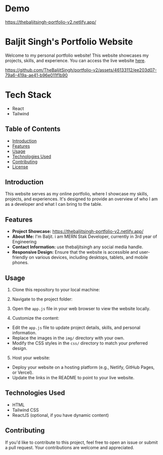 # Demo
https://thebaljitsingh-portfolio-v2.netlify.app/

# Baljit Singh's Portfolio Website

Welcome to my personal portfolio website! This website showcases my projects, skills, and experience. You can access the live website [here](https://thebaljitsingh-portfolio-v2.netlify.app/).

https://github.com/TheBaljitSingh/portfolio-v2/assets/46133112/ee203d07-79a6-419a-ae41-b96e011f1b90

# Tech Stack
- React
- Tailwind

## Table of Contents
- [Introduction](#introduction)
- [Features](#features)
- [Usage](#usage)
- [Technologies Used](#technologies-used)
- [Contributing](#contributing)
- [License](#license)

## Introduction

This website serves as my online portfolio, where I showcase my skills, projects, and experiences. It's designed to provide an overview of who I am as a developer and what I can bring to the table.

## Features

- **Project Showcase:** https://thebaljitsingh-portfolio-v2.netlify.app/
- **About Me:** I'm Baljit. i am MERN Stak Developer, currently in 3rd year of Engineering
- **Contact Information:** use thebaljitsingh any social media handle.
- **Responsive Design:** Ensure that the website is accessible and user-friendly on various devices, including desktops, tablets, and mobile phones.

## Usage

1. Clone this repository to your local machine:
2. Navigate to the project folder:

3. Open the `app.js` file in your web browser to view the website locally.

4. Customize the content:
- Edit the `app.js` file to update project details, skills, and personal information.
- Replace the images in the `img/` directory with your own.
- Modify the CSS styles in the `css/` directory to match your preferred design.

5. Host your website:
- Deploy your website on a hosting platform (e.g., Netlify, GitHub Pages, or Vercel).
- Update the links in the README to point to your live website.

## Technologies Used

- HTML
- Tailwind CSS
- ReactJS (optional, if you have dynamic content)
 
## Contributing

If you'd like to contribute to this project, feel free to open an issue or submit a pull request. Your contributions are welcome and appreciated.


